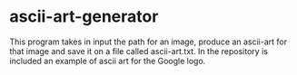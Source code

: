 # ascii-art-generator
This program takes in input the path for an image, produce an ascii-art for that image and save it on a file called ascii-art.txt.
In the repository is included an example of ascii art for the Google logo.
